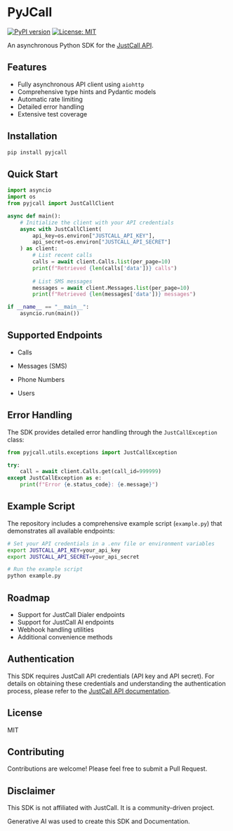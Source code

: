 # PyJCall

[![PyPI version](https://badge.fury.io/py/pyjcall.svg)](https://badge.fury.io/py/pyjcall)
[![License: MIT](https://img.shields.io/badge/License-MIT-yellow.svg)](https://opensource.org/licenses/MIT)

An asynchronous Python SDK for the [JustCall API](https://developer.justcall.io/docs/overview).

## Features

- Fully asynchronous API client using `aiohttp`
- Comprehensive type hints and Pydantic models
- Automatic rate limiting
- Detailed error handling
- Extensive test coverage

## Installation

```bash
pip install pyjcall
```

## Quick Start

```python
import asyncio
import os
from pyjcall import JustCallClient

async def main():
    # Initialize the client with your API credentials
    async with JustCallClient(
        api_key=os.environ["JUSTCALL_API_KEY"],
        api_secret=os.environ["JUSTCALL_API_SECRET"]
    ) as client:
        # List recent calls
        calls = await client.Calls.list(per_page=10)
        print(f"Retrieved {len(calls['data'])} calls")
        
        # List SMS messages
        messages = await client.Messages.list(per_page=10)
        print(f"Retrieved {len(messages['data'])} messages")

if __name__ == "__main__":
    asyncio.run(main())
```

## Supported Endpoints

* Calls

* Messages (SMS)

* Phone Numbers

* Users

## Error Handling

The SDK provides detailed error handling through the `JustCallException` class:

```python
from pyjcall.utils.exceptions import JustCallException

try:
    call = await client.Calls.get(call_id=999999)
except JustCallException as e:
    print(f"Error {e.status_code}: {e.message}")
```

## Example Script

The repository includes a comprehensive example script (`example.py`) that demonstrates all available endpoints:

```bash
# Set your API credentials in a .env file or environment variables
export JUSTCALL_API_KEY=your_api_key
export JUSTCALL_API_SECRET=your_api_secret

# Run the example script
python example.py
```

## Roadmap

- Support for JustCall Dialer endpoints
- Support for JustCall AI endpoints
- Webhook handling utilities
- Additional convenience methods

## Authentication

This SDK requires JustCall API credentials (API key and API secret). For details on obtaining these credentials and understanding the authentication process, please refer to the [JustCall API documentation](https://developer.justcall.io/docs/overview).

## License

MIT

## Contributing

Contributions are welcome! Please feel free to submit a Pull Request.


## Disclaimer

This SDK is not affiliated with JustCall. It is a community-driven project.

Generative AI was used to create this SDK and Documentation.